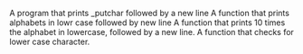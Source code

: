 A program that prints _putchar followed by a new line
A function that prints alphabets in lowr case followed by new line
A function that prints 10 times the alphabet in lowercase, followed by a new line.
A function that checks for lower case character.
